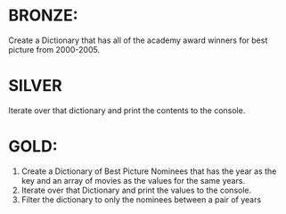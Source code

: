 ﻿# BRONZE:
Create a Dictionary that has all of the academy award winners for best picture from 2000-2005.

# SILVER
Iterate over that dictionary and print the contents to the console.

# GOLD: 
1. Create a Dictionary of Best Picture Nominees that has the year as the key and an array of movies as the values for the same years.
2. Iterate over that Dictionary and print the values to the console.
3. Filter the dictionary to only the nominees between a pair of years
